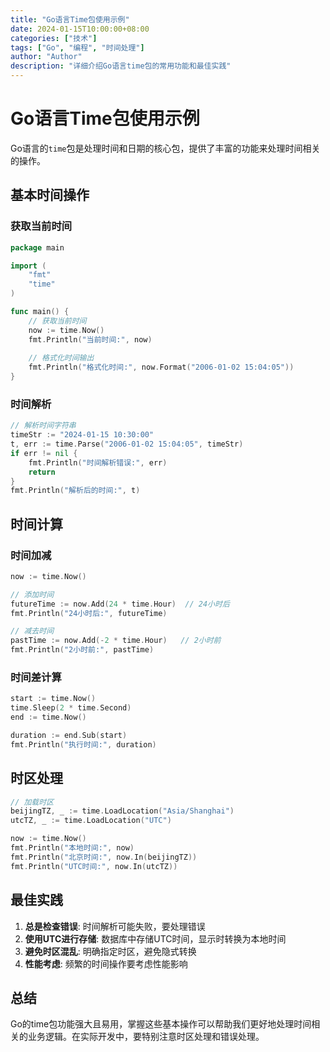```yaml
---
title: "Go语言Time包使用示例"
date: 2024-01-15T10:00:00+08:00
categories: ["技术"]
tags: ["Go", "编程", "时间处理"]
author: "Author"
description: "详细介绍Go语言time包的常用功能和最佳实践"
---
```


# Go语言Time包使用示例

Go语言的`time`包是处理时间和日期的核心包，提供了丰富的功能来处理时间相关的操作。

## 基本时间操作

### 获取当前时间

```go
package main

import (
    "fmt"
    "time"
)

func main() {
    // 获取当前时间
    now := time.Now()
    fmt.Println("当前时间:", now)
    
    // 格式化时间输出
    fmt.Println("格式化时间:", now.Format("2006-01-02 15:04:05"))
}
```

### 时间解析

```go
// 解析时间字符串
timeStr := "2024-01-15 10:30:00"
t, err := time.Parse("2006-01-02 15:04:05", timeStr)
if err != nil {
    fmt.Println("时间解析错误:", err)
    return
}
fmt.Println("解析后的时间:", t)
```

## 时间计算

### 时间加减

```go
now := time.Now()

// 添加时间
futureTime := now.Add(24 * time.Hour)  // 24小时后
fmt.Println("24小时后:", futureTime)

// 减去时间
pastTime := now.Add(-2 * time.Hour)   // 2小时前
fmt.Println("2小时前:", pastTime)
```

### 时间差计算

```go
start := time.Now()
time.Sleep(2 * time.Second)
end := time.Now()

duration := end.Sub(start)
fmt.Println("执行时间:", duration)
```

## 时区处理

```go
// 加载时区
beijingTZ, _ := time.LoadLocation("Asia/Shanghai")
utcTZ, _ := time.LoadLocation("UTC")

now := time.Now()
fmt.Println("本地时间:", now)
fmt.Println("北京时间:", now.In(beijingTZ))
fmt.Println("UTC时间:", now.In(utcTZ))
```

## 最佳实践

1. **总是检查错误**: 时间解析可能失败，要处理错误
2. **使用UTC进行存储**: 数据库中存储UTC时间，显示时转换为本地时间
3. **避免时区混乱**: 明确指定时区，避免隐式转换
4. **性能考虑**: 频繁的时间操作要考虑性能影响

## 总结

Go的time包功能强大且易用，掌握这些基本操作可以帮助我们更好地处理时间相关的业务逻辑。在实际开发中，要特别注意时区处理和错误处理。